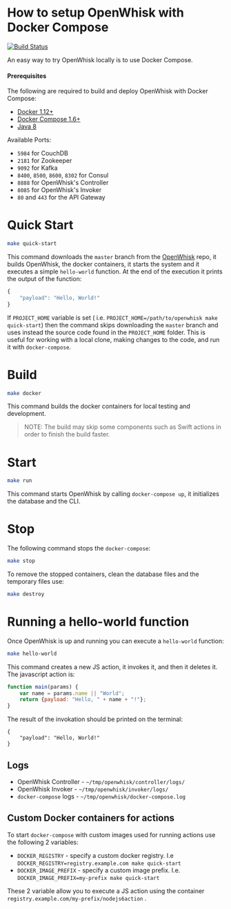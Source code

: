 # How to setup OpenWhisk with Docker Compose

[![Build Status](https://travis-ci.org/openwhisk/openwhisk-devtools.svg?branch=master)](https://travis-ci.org/openwhisk/openwhisk-devtools)

An easy way to try OpenWhisk locally is to use Docker Compose.

#### Prerequisites

The following are required to build and deploy OpenWhisk with Docker Compose:

- [Docker 1.12+](https://www.docker.com/products/docker) 
- [Docker Compose 1.6+](https://docs.docker.com/compose/install/)
- [Java 8](http://www.oracle.com/technetwork/java/javase/downloads/index.html)

Available Ports:

- `5984` for CouchDB
- `2181` for Zookeeper
- `9092` for Kafka
- `8400`, `8500`, `8600`, `8302` for Consul
- `8888` for OpenWhisk's Controller
- `8085` for OpenWhisk's Invoker
- `80` and `443` for the API Gateway

# Quick Start

```bash
make quick-start
```

This command downloads the `master` branch from the [OpenWhisk](https://github.com/openwhisk/openwhisk) repo, it  builds OpenWhisk, the docker containers, it starts the system and it executes a simple `hello-world` function.
At the end of the execution it prints the output of the function:
```javascript
{
    "payload": "Hello, World!"
}
```

If `PROJECT_HOME` variable is set ( i.e. `PROJECT_HOME=/path/to/openwhisk make quick-start`) 
then the command skips downloading the `master` branch and uses instead the source code found in the `PROJECT_HOME` folder. 
This is useful for working with a local clone, making changes to the code, and run it with `docker-compose`.   

# Build

```bash
make docker
```

This command builds the docker containers for local testing and development.

> NOTE: The build may skip some components such as Swift actions in order to finish the build faster.

# Start

```bash
make run
```

This command starts OpenWhisk by calling `docker-compose up`, it initializes the database and the CLI.

# Stop

The following command stops the `docker-compose`:

```bash
make stop
```

To remove the stopped containers, clean the database files and the temporary files use:
 
 ```bash
 make destroy
 ```

# Running a hello-world function

Once OpenWhisk is up and running you can execute a `hello-world` function:

```bash
make hello-world
```

This command creates a new JS action, it invokes it, and then it deletes it. 
  The javascript action is:
```javascript
function main(params) {
    var name = params.name || "World";
    return {payload: "Hello, " + name + "!"};
}
```  
The result of the invokation should be printed on the terminal:
```
{
    "payload": "Hello, World!"
} 
```

## Logs

- OpenWhisk Controller - `~/tmp/openwhisk/controller/logs/`
- OpenWhisk Invoker - `~/tmp/openwhisk/invoker/logs/`
- `docker-compose` logs - `~/tmp/openwhisk/docker-compose.log`


## Custom Docker containers for actions

To start `docker-compose` with custom images used for running actions use the following 2 variables:

- `DOCKER_REGISTRY` - specify a custom docker registry. I.e ```DOCKER_REGISTRY=registry.example.com make quick-start```
- `DOCKER_IMAGE_PREFIX` - specify a custom image prefix. I.e. ```DOCKER_IMAGE_PREFIX=my-prefix make quick-start```

These 2 variable allow you to execute a JS action using the container `registry.example.com/my-prefix/nodejs6action` .